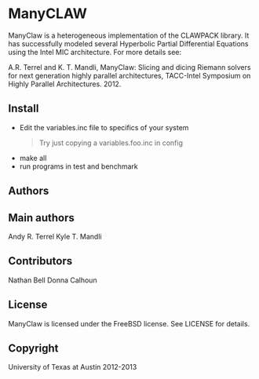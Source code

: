 ManyCLAW
========

ManyClaw is a heterogeneous implementation of the CLAWPACK library. It has
successfully modeled several Hyperbolic Partial Differential Equations using
the Intel MIC architecture. For more details see:

A.R. Terrel and K. T. Mandli, ManyClaw: Slicing and dicing Riemann
solvers for next generation highly parallel architectures, TACC-Intel
Symposium on Highly Parallel Architectures. 2012.


Install
-------

* Edit the variables.inc file to specifics of your system 
  > Try just copying a variables.foo.inc in config
* make all
* run programs in test and benchmark


Authors
-------

## Main authors

Andy R. Terrel
Kyle T. Mandli


## Contributors

Nathan Bell
Donna Calhoun


License
-------

ManyClaw is licensed under the FreeBSD license. See LICENSE for details. 


Copyright
---------

University of Texas at Austin 2012-2013
